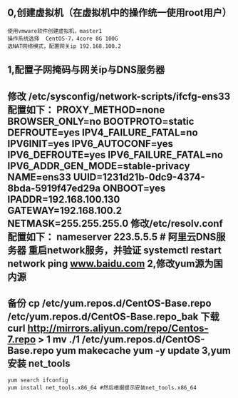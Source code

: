 0,创建虚拟机（在虚拟机中的操作统一使用root用户）
---
    使用vmware软件创建虚拟机，master1
    操作系统选择  CentOS-7，4core 8G 100G
    选NAT网络模式，配置网关ip 192.168.100.2
1,配置子网掩码与网关ip与DNS服务器
---
 修改 /etc/sysconfig/network-scripts/ifcfg-ens33 
 配置如下：
    PROXY_METHOD=none
    BROWSER_ONLY=no
    BOOTPROTO=static
    DEFROUTE=yes
    IPV4_FAILURE_FATAL=no
    IPV6INIT=yes
    IPV6_AUTOCONF=yes
    IPV6_DEFROUTE=yes
    IPV6_FAILURE_FATAL=no
    IPV6_ADDR_GEN_MODE=stable-privacy
    NAME=ens33
    UUID=1231d21b-0dc9-4374-8bda-5919f47ed29a
    ONBOOT=yes
    IPADDR=192.168.100.130
    GATEWAY=192.168.100.2
    NETMASK=255.255.255.0
修改/etc/resolv.conf  
配置如下：
    nameserver 223.5.5.5 # 阿里云DNS服务器
重启network服务，并验证
    systemctl restart network
    ping www.baidu.com
2,修改yum源为国内源
---
备份
    cp /etc/yum.repos.d/CentOS-Base.repo /etc/yum.repos.d/CentOS-Base.repo_bak
下载
    curl http://mirrors.aliyun.com/repo/Centos-7.repo > 1
    mv ./1  /etc/yum.repos.d/CentOS-Base.repo
    yum makecache
    yum -y update
3,yum 安装 net_tools
---
    yum search ifconfig
    yum install net_tools.x86_64 #然后根据提示安装net_tools.x86_64
